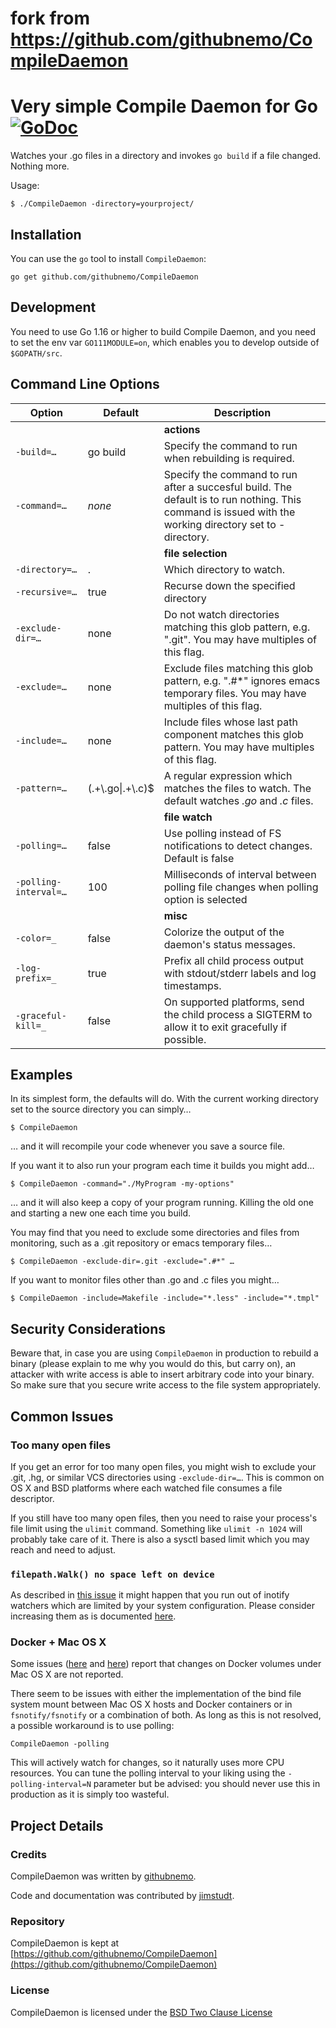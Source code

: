 # fork from https://github.com/githubnemo/CompileDaemon

# Very simple Compile Daemon for Go [![GoDoc](https://godoc.org/github.com/githubnemo/CompileDaemon?status.png)](http://godoc.org/github.com/githubnemo/CompileDaemon)

Watches your .go files in a directory and invokes `go build` if
a file changed. Nothing more.

Usage:

	$ ./CompileDaemon -directory=yourproject/

## Installation

You can use the `go` tool to install `CompileDaemon`:

	go get github.com/githubnemo/CompileDaemon

## Development

You need to use Go 1.16 or higher to build Compile Daemon, and you need to set
the env var `GO111MODULE=on`, which enables you to develop outside of
`$GOPATH/src`.

## Command Line Options

|Option    | Default     | Description|
|--------- | ----------- | -----------|
| | | **actions** |
|`-build=…`   | go build    | Specify the command to run when rebuilding is required.|
|`-command=…` | *none*      | Specify the command to run after a succesful build. The default is to run nothing. This command is issued with the working directory set to -directory.|
| | | **file selection** |
|`-directory=…` | . | Which directory to watch.|
|`-recursive=…` | true      | Recurse down the specified directory|
|`-exclude-dir=…` | none | Do not watch directories matching this glob pattern, e.g. ".git". You may have multiples of this flag.|
|`-exclude=…` | none | Exclude files matching this glob pattern, e.g. ".#*" ignores emacs temporary files. You may have multiples of this flag.|
|`-include=…` | none | Include files whose last path component matches this glob pattern. You may have multiples of this flag.|
|`-pattern=…` | (.+\\.go&#124;.+\\.c)$ | A regular expression which matches the files to watch. The default watches *.go* and *.c* files.|
| | | **file watch** |
|`-polling=…` | false | Use polling instead of FS notifications to detect changes. Default is false
|`-polling-interval=…` | 100 | Milliseconds of interval between polling file changes when polling option is selected
| | | **misc** |
|`-color=_` | false | Colorize the output of the daemon's status messages. |
|`-log-prefix=_` | true | Prefix all child process output with stdout/stderr labels and log timestamps. |
|`-graceful-kill=_`| false | On supported platforms, send the child process a SIGTERM to allow it to exit gracefully if possible. |

## Examples

In its simplest form, the defaults will do. With the current working directory set
to the source directory you can simply…

    $ CompileDaemon

… and it will recompile your code whenever you save a source file.

If you want it to also run your program each time it builds you might add…

    $ CompileDaemon -command="./MyProgram -my-options"

… and it will also keep a copy of your program running. Killing the old one and
starting a new one each time you build.

You may find that you need to exclude some directories and files from
monitoring, such as a .git repository or emacs temporary files…

    $ CompileDaemon -exclude-dir=.git -exclude=".#*" …

If you want to monitor files other than .go and .c files you might…

    $ CompileDaemon -include=Makefile -include="*.less" -include="*.tmpl"

## Security Considerations

Beware that, in case you are using `CompileDaemon` in production to rebuild a
binary (please explain to me why you would do this, but carry on), an attacker
with write access is able to insert arbitrary code into your binary. So make
sure that you secure write access to the file system appropriately.

## Common Issues

### Too many open files

If you get an error for too many open files, you might wish to exclude your .git, .hg, or similar VCS directories using `-exclude-dir=…`. This is common on OS X and BSD platforms where each watched file consumes a file descriptor.

If you still have too many open files, then you need to raise your process's file limit using the `ulimit` command. Something like `ulimit -n 1024` will probably take care of it. There is also a sysctl based limit which you may reach and need to adjust.

### `filepath.Walk() no space left on device`

As described in [this issue](https://github.com/githubnemo/CompileDaemon/issues/23) it might happen that you run out of inotify watchers which are limited by your system configuration. Please consider increasing them as is documented [here](https://github.com/guard/listen/wiki/Increasing-the-amount-of-inotify-watchers).

### Docker + Mac OS X

Some issues ([here][1] and [here][2]) report that changes on Docker
volumes under Mac OS X are not reported.

There seem to be issues with either the implementation of the bind file
system mount between Mac OS X hosts and Docker containers or in
`fsnotify/fsnotify` or a combination of both. As long as this is not
resolved, a possible workaround is to use polling:

```
CompileDaemon -polling
```

This will actively watch for changes, so it naturally uses more CPU
resources. You can tune the polling interval to your liking using the
`-polling-interval=N` parameter but be advised: you should never use
this in production as it is simply too wasteful.

[1]: https://github.com/githubnemo/CompileDaemon/issues/44
[2]: https://github.com/githubnemo/CompileDaemon/issues/47

## Project Details

### Credits

CompileDaemon was written by [githubnemo](https://github.com/githubnemo).

Code and documentation was contributed by [jimstudt](https://github.com/jimstudt).

### Repository

CompileDaemon is kept at [https://github.com/githubnemo/CompileDaemon](https://github.com/githubnemo/CompileDaemon)

### License

CompileDaemon is licensed under the [BSD Two Clause License](https://github.com/githubnemo/CompileDaemon/blob/master/LICENSE)
